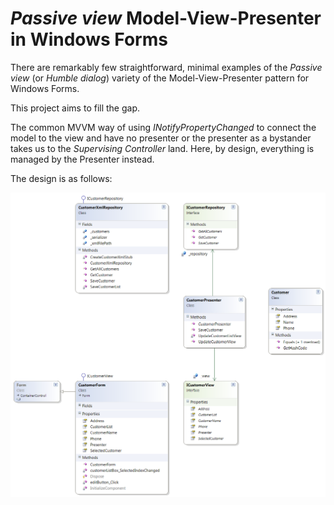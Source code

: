 *Passive view* Model-View-Presenter in Windows Forms
====================================================

There are remarkably few straightforward, minimal examples of the *Passive
view* (or *Humble dialog*) variety of the Model-View-Presenter pattern for
Windows Forms.

This project aims to fill the gap.

The common MVVM way of using *INotifyPropertyChanged* to connect the model to the
view and have no presenter or the presenter as a bystander takes us to the *Supervising
Controller* land. Here, by design, everything is managed by the Presenter
instead.

The design is as follows:

![MVP class diagram](MVPOverviewClassDiagram.png)
